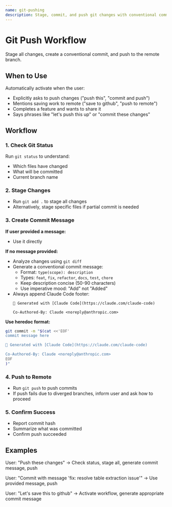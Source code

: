 ```yaml
---
name: git-pushing
description: Stage, commit, and push git changes with conventional commit messages. Use when user wants to commit and push changes, mentions pushing to remote, or asks to save and push their work. Also activates when user says "push changes", "commit and push", "push this", "push to github", or similar git workflow requests.
---
```


# Git Push Workflow

Stage all changes, create a conventional commit, and push to the remote branch.

## When to Use

Automatically activate when the user:
- Explicitly asks to push changes ("push this", "commit and push")
- Mentions saving work to remote ("save to github", "push to remote")
- Completes a feature and wants to share it
- Says phrases like "let's push this up" or "commit these changes"

## Workflow

### 1. Check Git Status

Run `git status` to understand:
- Which files have changed
- What will be committed
- Current branch name

### 2. Stage Changes

- Run `git add .` to stage all changes
- Alternatively, stage specific files if partial commit is needed

### 3. Create Commit Message

**If user provided a message:**
- Use it directly

**If no message provided:**
- Analyze changes using `git diff`
- Generate a conventional commit message:
  - Format: `type(scope): description`
  - Types: `feat`, `fix`, `refactor`, `docs`, `test`, `chore`
  - Keep description concise (50-90 characters)
  - Use imperative mood: "Add" not "Added"
- Always append Claude Code footer:
  ```
  🤖 Generated with [Claude Code](https://claude.com/claude-code)

  Co-Authored-By: Claude <noreply@anthropic.com>
  ```

**Use heredoc format:**
```bash
git commit -m "$(cat <<'EOF'
commit message here

🤖 Generated with [Claude Code](https://claude.com/claude-code)

Co-Authored-By: Claude <noreply@anthropic.com>
EOF
)"
```

### 4. Push to Remote

- Run `git push` to push commits
- If push fails due to diverged branches, inform user and ask how to proceed

### 5. Confirm Success

- Report commit hash
- Summarize what was committed
- Confirm push succeeded

## Examples

User: "Push these changes"
→ Check status, stage all, generate commit message, push

User: "Commit with message 'fix: resolve table extraction issue'"
→ Use provided message, push

User: "Let's save this to github"
→ Activate workflow, generate appropriate commit message
